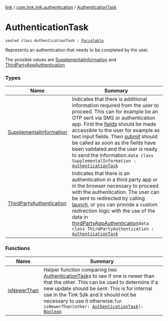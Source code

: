 [link](../../index.md) / [com.tink.link.authentication](../index.md) / [AuthenticationTask](./index.md)

# AuthenticationTask

`sealed class AuthenticationTask : `[`Parcelable`](https://developer.android.com/reference/android/os/Parcelable.html)

Represents an authentication that needs to be completed by the user.

The possible values are [SupplementalInformation](-supplemental-information/index.md) and [ThirdPartyAppAuthentication](../../com.tink.model.authentication/-third-party-app-authentication/index.md)

### Types

| Name | Summary |
|---|---|
| [SupplementalInformation](-supplemental-information/index.md) | Indicates that there is additional information required from the user to proceed. This can for example be an OTP sent via SMS or authentication app. First the [fields](-supplemental-information/fields.md) should be made accessible to the user for example as text input fields. Then [submit](-supplemental-information/submit.md) should be called as soon as the fields have been validated and the user is ready to send the information.`data class SupplementalInformation : `[`AuthenticationTask`](./index.md) |
| [ThirdPartyAuthentication](-third-party-authentication/index.md) | Indicates that there is an authentication in a third party app or in the browser necessary to proceed with the authentication. The user can be sent to redirected by calling [launch](-third-party-authentication/launch.md), or you can provide a custom redirection logic with the use of the data in [thirdPartyAppAuthentication](-third-party-authentication/third-party-app-authentication.md)`data class ThirdPartyAuthentication : `[`AuthenticationTask`](./index.md) |

### Functions

| Name | Summary |
|---|---|
| [isNewerThan](is-newer-than.md) | Helper function comparing two [AuthenticationTask](./index.md)s to see if one is newer than that the other. This can be used to determine if a new update should be sent. This is for internal use in the Tink Sdk and it should not be necessary to use it otherwise.`fun isNewerThan(other: `[`AuthenticationTask`](./index.md)`): `[`Boolean`](https://kotlinlang.org/api/latest/jvm/stdlib/kotlin/-boolean/index.html) |

